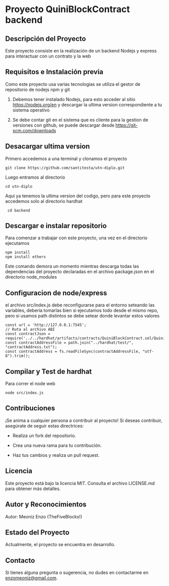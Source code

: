 # Proyecto QuiniBlockContract backend

  

## Descripción del Proyecto

Este proyecto consiste en la realización de un backend Nodejs y express para interactuar con un contrato y la web

  

## Requisitos e Instalación previa

Como este proyecto usa varias tecnologias se utiliza el gestor de repositorio de nodejs npm y git

  

1. Debemos tener instalado Nodejs, para esto acceder al sitio https://nodejs.org/en y descargar la ultima version correspondiente a tu sistema operativo

2. Se debe contar git en el sistema que es cliente para la gestion de versiones con github, se puede descargar desde https://git-scm.com/downloads

  

## Desacargar ultima version

Primero accedemos a una terminal y clonamos el proyecto

    git clone https://github.com/santitesta/utn-diplo.git

 Luego entramos al directorio

    cd utn-diplo

Aqui ya tenemos la ultima version del codigo, pero para este proyecto accedemos solo al directorio hardhat

     cd backend

## Descargar e instalar repositorio
Para comenzar a trabajar con este proyecto, una vez en el directorio ejecutamos

    npm install
    npm install ethers


Este comando demora un momento mientras descarga todas las dependencias del proyecto declaradas en el archivo package.json en el directorio node_modules

## Configuracion de node/express

el archivo src/index.js debe reconfigurarse para el entorno seteando las variables, deberia tomarlas bien si ejecutamos todo desde el mismo repo, pero si usamos path distintos se debe setear donde levantar estos valores
    
    const url = 'http://127.0.0.1:7545';
    // Ruta al archivo ABI
    const contractJson = require('../../hardhat/artifacts/contracts/QuiniBlockContract.sol/QuiniBlockContract.json');
    const contractAddressFile = path.join("../hardhat/test/", "contractAddress.txt"); 
    const contractAddress = fs.readFileSync(contractAddressFile, "utf-8").trim();


## Compilar y Test de hardhat

Para correr el node web

    node src/index.js


## Contribuciones

¡Se anima a cualquier persona a contribuir al proyecto! Si deseas contribuir, asegúrate de seguir estas directrices:

- Realiza un fork del repositorio.

- Crea una nueva rama para tu contribución.

- Haz tus cambios y realiza un pull request.

  

## Licencia

Este proyecto está bajo la licencia MIT. Consulta el archivo LICENSE.md para obtener más detalles.

  
## Autor y Reconocimientos

Autor: Meoniz Enzo (TheFiveBlocks!)

  

## Estado del Proyecto

Actualmente, el proyecto se encuentra en desarrollo.

  

## Contacto

Si tienes alguna pregunta o sugerencia, no dudes en contactarme en [enzomeoniz@gmail.com](mailto:enzomeoniz@gmail.com).
